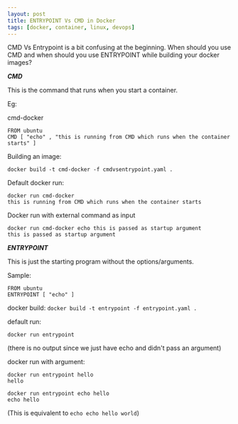 ```yaml
---
layout: post
title: ENTRYPOINT Vs CMD in Docker
tags: [docker, container, linux, devops]
---
```


CMD Vs Entrypoint is a bit confusing at the beginning. When should you use CMD and when should you use ENTRYPOINT while building your docker images?

***CMD***

This is the command that runs when you start a container.

Eg:

cmd-docker

```
FROM ubuntu
CMD [ "echo" , "this is running from CMD which runs when the container starts" ]
```

Building an image:

```docker build -t cmd-docker -f cmdvsentrypoint.yaml .```

Default docker run:

```
docker run cmd-docker
this is running from CMD which runs when the container starts
```

Docker run with external command as input

```
docker run cmd-docker echo this is passed as startup argument
this is passed as startup argument
```

***ENTRYPOINT***

This is just the starting program without the options/arguments.

Sample:

```
FROM ubuntu
ENTRYPOINT [ "echo" ]
```

docker build:  ```docker build -t entrypoint -f entrypoint.yaml .```

default run: 

```
docker run entrypoint

```
(there is no output since we just have echo and didn't pass an argument)

docker run with argument:

```
docker run entrypoint hello
hello
```

```
docker run entrypoint echo hello
echo hello
```

(This is equivalent to ```echo echo hello world```)
